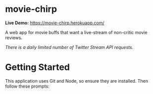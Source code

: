 # movie-chirp
__Live Demo:__ https://movie-chirp.herokuapp.com/

A web app for movie buffs that want a live-stream of non-critic movie reviews.

*There is a daily limited number of Twitter Stream API requests.*

# Getting Started
This application uses Git and Node, so ensure they are installed. Then follow these prompts: 

```$ git clone 
